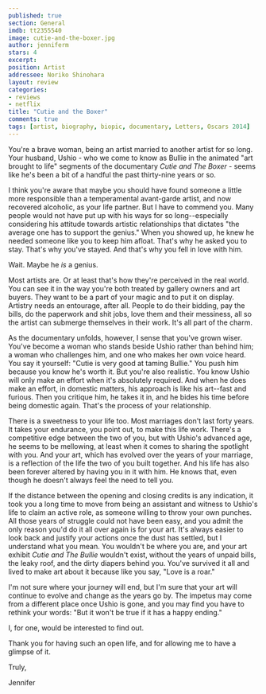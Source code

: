 ```yaml
---
published: true
section: General
imdb: tt2355540
image: cutie-and-the-boxer.jpg
author: jenniferm
stars: 4
excerpt: 
position: Artist
addressee: Noriko Shinohara
layout: review
categories:
- reviews
- netflix
title: "Cutie and the Boxer"
comments: true
tags: [artist, biography, biopic, documentary, Letters, Oscars 2014]
---
```

You're a brave woman, being an artist married to another artist for so long. Your husband, Ushio - who we come to know as Bullie in the animated "art brought to life" segments of the documentary _Cutie and The Boxer_ - seems like he's been a bit of a handful the past thirty-nine years or so.

I think you're aware that maybe you should have found someone a little more responsible than a temperamental avant-garde artist, and now recovered alcoholic, as your life partner. But I have to commend you. Many people would not have put up with his ways for so long--especially considering his attitude towards artistic relationships that dictates "the average one has to support the genius." When you showed up, he knew he needed someone like you to keep him afloat. That's why he asked you to stay. That's why you've stayed. And that's why you fell in love with him.

Wait. Maybe he _is_ a genius.

 Most artists are. Or at least that's how they're perceived in the real world. You can see it in the way you're both treated by gallery owners and art buyers. They want to be a part of your magic and to put it on display. Artistry needs an entourage, after all. People to do their bidding, pay the bills, do the paperwork and shit jobs, love them and their messiness, all so the artist can submerge themselves in their work.  It's all part of the charm. 

As the documentary unfolds, however, I sense that you've grown wiser. You've become a woman who stands beside Ushio rather than behind him; a woman who challenges him, and one who makes her own voice heard. You say it yourself: "Cutie is very good at taming Bullie." You push him because you know he's worth it. But you're also realistic. You know Ushio will only make an effort when it's absolutely required.  And when he does make an effort, in domestic matters, his approach is like his art--fast and furious. Then you critique him, he takes it in, and he bides his time before being domestic again. That's the process of your relationship.

There is a sweetness to your life too. Most marriages don't last forty years. It takes your endurance, you point out, to make this life work. There's a competitive edge between the two of you, but with Ushio's advanced age, he seems to be mellowing, at least when it comes to sharing the spotlight with you. And your art, which has evolved over the years of your marriage, is a reflection of the life the two of you built together. And his life has also been forever altered by having you in it with him. He knows that, even though he doesn't always feel the need to tell you.

If the distance between the opening and closing credits is any indication, it took you a long time to move from being an assistant and witness to Ushio's life to claim an active role, as someone willing to throw your own punches. All those years of struggle could not have been easy, and you admit the only reason you'd do it all over again is for your art. It's always easier to look back and justify your actions once the dust has settled, but I understand what you mean. You wouldn't be where you are, and your art exhibit _Cutie and The Bullie_ wouldn't exist, without the years of unpaid bills, the leaky roof, and the dirty diapers behind you. You've survived it all and lived to make art about it because like you say, "Love is a roar."

I'm not sure where your journey will end, but I'm sure that your art will continue to evolve and change as the years go by. The impetus may come from a different place once Ushio is gone, and you may find you have to rethink your words: "But it won't be true if it has a happy ending."

I, for one, would be interested to find out.

Thank you for having such an open life, and for allowing me to have a glimpse of it.

Truly,

Jennifer